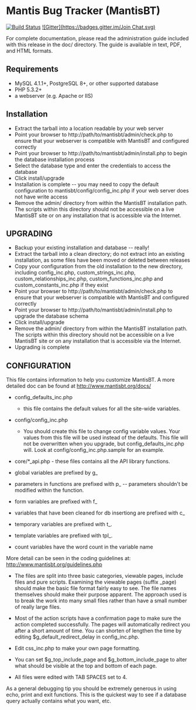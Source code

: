 Mantis Bug Tracker (MantisBT)
=============================
[![Build Status](https://travis-ci.org/mantisbt/mantisbt.svg?branch=master)](https://travis-ci.org/mantisbt/mantisbt)
[![Gitter](https://badges.gitter.im/Join Chat.svg)](https://gitter.im/mantisbt/mantisbt?utm_source=badge&utm_medium=badge&utm_campaign=pr-badge&utm_content=badge)

For complete documentation, please read the administration guide included with
this release in the doc/<lang> directory.  The guide is available in text, PDF,
and HTML formats.

Requirements
------------

 * MySQL 4.1.1+, PostgreSQL 8+, or other supported database
 * PHP 5.3.2+
 * a webserver (e.g. Apache or IIS)

Installation
------------

 * Extract the tarball into a location readable by your web server
 * Point your browser to http://path/to/mantisbt/admin/check.php to ensure that
   your webserver is compatible with MantisBT and configured correctly
 * Point your browser to http://path/to/mantisbt/admin/install.php to begin the
   database installation process
 * Select the database type and enter the credentials to access the database
 * Click install/upgrade
 * Installation is complete -- you may need to copy the default configuration
   to mantisbt/config/config_inc.php if your web server does not have write access
 * Remove the admin/ directory from within the MantisBT installation path. The
   scripts within this directory should not be accessible on a live MantisBT
   site or on any installation that is accessible via the Internet.

UPGRADING
---------

 * Backup your existing installation and database -- really!
 * Extract the tarball into a clean directory; do not extract into an existing
   installation, as some files have been moved or deleted between releases
 * Copy your configuration from the old installation to the new directory,
   including config_inc.php, custom_strings_inc.php, custom_relationships_inc.php,
   custom_functions_inc.php and custom_constants_inc.php if they exist
 * Point your browser to http://path/to/mantisbt/admin/check.php to ensure that
   your webserver is compatible with MantisBT and configured correctly
 * Point your browser to http://path/to/mantisbt/admin/install.php to upgrade
   the database schema
 * Click install/upgrade
 * Remove the admin/ directory from within the MantisBT installation path. The
   scripts within this directory should not be accessible on a live MantisBT
   site or on any installation that is accessible via the Internet.
 * Upgrading is complete

CONFIGURATION
-------------

This file contains information to help you customize MantisBT.  A more
detailed doc can be found at http://www.mantisbt.org/docs/

* config_defaults_inc.php
  - this file contains the default values for all the site-wide variables.
* config/config_inc.php
  - You should create this file to change config variable values.  Your
    values from this file will be used instead of the defaults.  This file
    will not be overwritten when you upgrade, but config_defaults_inc.php will.
    Look at config/config_inc.php.sample for an example.

* core/*_api.php - these files contains all the API library functions.

* global variables are prefixed by g_
* parameters in functions are prefixed with p_ -- parameters shouldn't be modified within the function.
* form variables are prefixed with f_
* variables that have been cleaned for db insertiong are prefixed with c_
* temporary variables are prefixed with t_.
* template variables are prefixed with tpl_.
* count variables have the word count in the variable name

More detail can be seen in the coding guidelines at:
http://www.mantisbt.org/guidelines.php

* The files are split into three basic categories, viewable pages,
include files and pure scripts. Examining the viewable pages (suffix _page)
should make the basic file format fairly easy to see.  The file names
themselves should make their purpose apparent.  The approach used is to break the
work into many small files rather than have a small number of really
large files.

* Most of the action scripts have a confirmation page to make sure the action
completed successfully.  The pages will automatically redirect you after a
short amount of time.  You can shorten of lengthen the time by editing
$g_default_redirect_delay in config_inc.php.

* Edit css_inc.php to make your own page formatting.

* You can set $g_top_include_page and $g_bottom_include_page
  to alter what should be visible at the top and bottom of each page.

* All files were edited with TAB SPACES set to 4.

As a general debugging tip you should be extremely generous in using echo,
print and exit functions.  This is the quickest way to see if a database
query actually contains what you want, etc.

